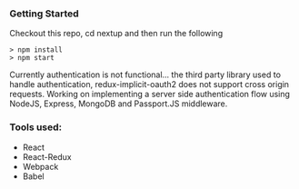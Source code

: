 ### Getting Started

Checkout this repo, cd nextup and then run the following
```
> npm install 
> npm start
```

Currently authentication is not functional... the third party library used to handle authentication, redux-implicit-oauth2 does not support cross origin requests. Working on implementing a server side authentication flow using NodeJS, Express, MongoDB and Passport.JS middleware.

### Tools used:
* React
* React-Redux
* Webpack
* Babel
